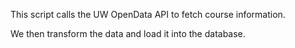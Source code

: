 This script calls the UW OpenData API to fetch course information.

We then transform the data and load it into the database.


